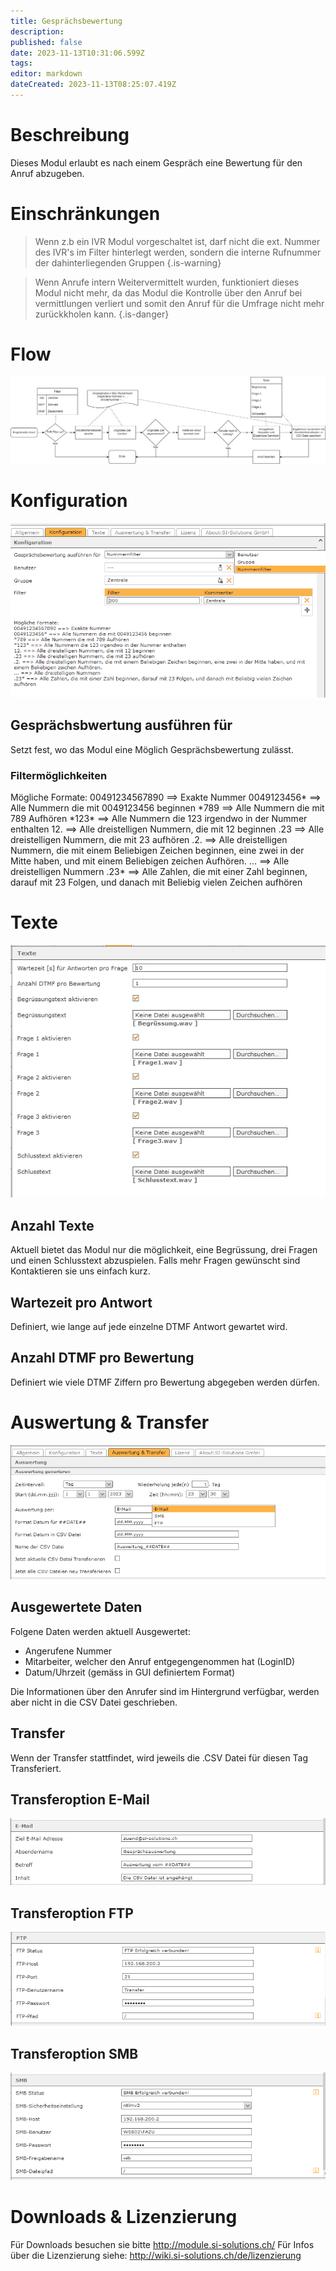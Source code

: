 ```yaml
---
title: Gesprächsbewertung
description: 
published: false
date: 2023-11-13T10:31:06.599Z
tags: 
editor: markdown
dateCreated: 2023-11-13T08:25:07.419Z
---
```


# Beschreibung
Dieses Modul erlaubt es nach einem Gespräch eine Bewertung für den Anruf abzugeben.

# Einschränkungen

> Wenn z.b ein IVR Modul vorgeschaltet ist, darf nicht die ext. Nummer des IVR's im Filter hinterlegt werden, sondern die interne Rufnummer der dahinterliegenden Gruppen
{.is-warning}

> Wenn Anrufe intern Weitervermittelt wurden, funktioniert dieses Modul nicht mehr, da das Modul die Kontrolle über den Anruf bei vermittlungen verliert und somit den Anruf für die Umfrage nicht mehr zurückkholen kann.
{.is-danger}

# Flow
![Flow.png](/uploads/callevaluation/Flow.png)

# Konfiguration

![1.PNG](/uploads/callevaluation/1.PNG)

## Gesprächsbwertung ausführen für
Setzt fest, wo das Modul eine Möglich Gesprächsbewertung zulässt.

### Filtermöglichkeiten
Mögliche Formate:
00491234567890 ==> Exakte Nummer
0049123456\* ==> Alle Nummern die mit 0049123456 beginnen
\*789 ==> Alle Nummern die mit 789 Aufhören
\*123\* ==> Alle Nummern die 123 irgendwo in der Nummer enthalten
12. ==> Alle dreistelligen Nummern, die mit 12 beginnen
.23 ==> Alle dreistelligen Nummern, die mit 23 aufhören
.2. ==> Alle dreistelligen Nummern, die mit einem Beliebigen Zeichen beginnen, eine zwei in der Mitte haben, und mit einem Beliebigen zeichen Aufhören.
... ==> Alle dreistelligen Nummern
.23\* ==> Alle Zahlen, die mit einer Zahl beginnen, darauf mit 23 Folgen, und danach mit Beliebig vielen Zeichen aufhören 


# Texte
![2.PNG](/uploads/callevaluation/2.PNG)

## Anzahl Texte
Aktuell bietet das Modul nur die möglichkeit, eine Begrüssung, drei Fragen und einen Schlusstext abzuspielen.
Falls mehr Fragen gewünscht sind Kontaktieren sie uns einfach kurz.

## Wartezeit pro Antwort
Definiert, wie lange auf jede einzelne DTMF Antwort gewartet wird.

## Anzahl DTMF pro Bewertung
Definiert wie viele DTMF Ziffern pro Bewertung abgegeben werden dürfen.

# Auswertung & Transfer

![3.PNG](/uploads/callevaluation/3.PNG)

## Ausgewertete Daten
Folgene Daten werden aktuell Ausgewertet:
- Angerufene Nummer
- Mitarbeiter, welcher den Anruf entgegengenommen hat (LoginID)
- Datum/Uhrzeit (gemäss in GUI definiertem Format)

Die Informationen über den Anrufer sind im Hintergrund verfügbar, werden aber nicht in die CSV Datei geschrieben.

## Transfer
Wenn der Transfer stattfindet, wird jeweils die .CSV Datei für diesen Tag Transferiert.

## Transferoption E-Mail
![4.PNG](/uploads/callevaluation/4.PNG)

## Transferoption FTP
![5.PNG](/uploads/callevaluation/5.PNG)

## Transferoption SMB
![6.PNG](/uploads/callevaluation/6.PNG)

# Downloads & Lizenzierung
Für Downloads besuchen sie bitte http://module.si-solutions.ch/
Für Infos über die Lizenzierung siehe: http://wiki.si-solutions.ch/de/lizenzierung
